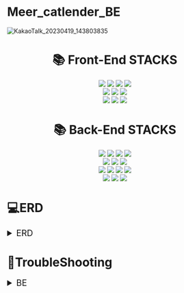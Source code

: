 # Meer_catlender_BE

![KakaoTalk_20230419_143803835](https://user-images.githubusercontent.com/124577620/232977444-f818b638-3d25-49b8-bc76-494c7564f95e.jpg)

<div align=center><h1>📚 Front-End STACKS</h1></div>
<div align=center> 
  <img src="https://img.shields.io/badge/typescript-3178C6?style=for-the-badge&logo=typescript&logoColor=white">
  <img src="https://img.shields.io/badge/axios-5A29E4?style=for-the-badge&logo=axios&logoColor=white">
  <img src="https://img.shields.io/badge/react-61DAFB?style=for-the-badge&logo=react&logoColor=white">
  <img src="https://img.shields.io/badge/vercel-000000?style=for-the-badge&logo=vercel&logoColor=white">
  <br>
  
  <img src="https://img.shields.io/badge/react query-FF4154?style=for-the-badge&logo=react query&logoColor=white">
  <img src="https://img.shields.io/badge/styled components-DB7093?style=for-the-badge&logo=styled components&logoColor=white">
  <img src="https://img.shields.io/badge/react hook form-EC5990?style=for-the-badge&logo=react hook form&logoColor=white">
  <br>
  
  <img src="https://img.shields.io/badge/react router-CA4245?style=for-the-badge&logo=react router&logoColor=white">
  <img src="https://img.shields.io/badge/recoil-000000?style=for-the-badge&logo=recoli&logoColor=white">
  <img src="https://img.shields.io/badge/toast ui calendar-FF6618?style=for-the-badge&logo=toast ui calendar&logoColor=white">
</div>

<div align=center><h1>📚 Back-End STACKS</h1></div>
<div align=center> 
  <img src="https://img.shields.io/badge/javascript-F7DF1E?style=for-the-badge&logo=javascript&logoColor=white">
  <img src="https://img.shields.io/badge/node.js-339933?style=for-the-badge&logo=node.js&logoColor=white">
  <img src="https://img.shields.io/badge/amazon ec2-FF9900?style=for-the-badge&logo=amazon ec2&logoColor=white">
  <img src="https://img.shields.io/badge/pm2-2B037A?style=for-the-badge&logo=pm2&logoColor=white">
  <br>
  
  <img src="https://img.shields.io/badge/json web tokens-000000?style=for-the-badge&logo=json web tokens&logoColor=white">
  <img src="https://img.shields.io/badge/sequelize-52B0E7?style=for-the-badge&logo=sequelize&logoColor=white">
  <img src="https://img.shields.io/badge/jest-C21325?style=for-the-badge&logo=jest&logoColor=white">
  <br>
  
  <img src="https://img.shields.io/badge/express-000000?style=for-the-badge&logo=express&logoColor=white">
  <img src="https://img.shields.io/badge/github actions-2088FF?style=for-the-badge&logo=github actions&logoColor=white">
  <img src="https://img.shields.io/badge/multer-F46519?style=for-the-badge&logo=multer&logoColor=white">
  <img src="https://img.shields.io/badge/amazon rds-527FFF?style=for-the-badge&logo=amazon rds&logoColor=white">
  <br>
  
  <img src="https://img.shields.io/badge/slack-4A154B?style=for-the-badge&logo=slack&logoColor=white">
  <img src="https://img.shields.io/badge/mysql-4479A1?style=for-the-badge&logo=mysql&logoColor=white">
  <img src="https://img.shields.io/badge/amazon s3-569A31?style=for-the-badge&logo=amazon s3&logoColor=white">
</div>

# 💻ERD
<details>
<summary style="font-size: 20px;">ERD</summary>

![drawSQL-final-export-2023-05-05](https://github.com/Final-Project-Team11/Meer_catlender_BE/assets/70690690/0592d0d4-6398-4ece-be27-bf444222b154)
  
</details>

# 🔫TroubleShooting
<details>
  <summary style="font-size: 20px;">BE</summary>
  <details>
    <summary style="font-size: 20px;">Transaction</summary>
      **문제점1**

- try-catch 구문을 사용해서 트랜잭션을 적용해주었는데 commit은 잘 되지만 rollback이 적용되지 않는다

```jsx
try {
    const { 받아올 내용 } = req.body;
    const t = await sequelize.transaction({
    	isolationLevel: Transaction.ISOLATION_LEVELS.READ_COMMITTED, // 트랜잭션 격리 수준을 설정합니다.
	});
   
    await Companys.create({
	// 생성할 내용
    },{ transaction: t })

    await Users.create({
	// 생성할 내용
    },{ transaction: t })

    await t.commit();
    return res.status(200).json({ message: "회원가입에 성공하였습니다." })
} catch (err) {
    await t.rollback();
    next(err)
}
```

**해결 방법**

- try - catch 문에서 트렌젝션을 사용해줄 때 트렌젝션의 정의가 try 구문안에 들어가 있어서 catch 구문에서 사용할 수 없어진게 원인이었다

```jsx
const t = await sequelize.transaction({
    isolationLevel: Transaction.ISOLATION_LEVELS.READ_COMMITTED, // 트랜잭션 격리 수준을 설정합니다.
});
try {
    const { 받아올 내용 } = req.body;
    await Companys.create({
	// 생성할 내용
    },{ transaction: t })

    await Users.create({
	// 생성할 내용
    },{ transaction: t })

    await t.commit();
    return res.status(200).json({ message: "회원가입에 성공하였습니다." })
} catch (err) {
    await t.rollback();
    next(err)
}
```

**문제점 2**

- 3 layer architecture pattern 을 적용해 준 이후에 다시 트랜잭션을 적용하려고 service 단에서 트랜잭션을 설정해주었다.service 단에서 try-catch 구문을 사용해서 정리를 해줬더니 에러가 생겼을 때 **Executing (690518fe-dd6b-406b-90eb-57ee0b951f0c): ROLLBACK;** 이라는 쿼리문이 날아가는 것을 확인할 수 있었다.하지만!!! 쿼리문만 날아가고 실제로 롤백이 되지 않고 있었다.

**해결 방법 2**

- 코드의 흐름이 route → controller → service → repository → service → controller → route 방향으로 움직이기 때문에 아무리 트렌젝션 설정을 service에서 해줘도 repository 에서 실행이 되버린것이다. repository 에서 해당 메소드들에 { transaction: t } 설정을 해주었더니 repository 의 메소드들도 다 트랜젝션으로 묶여서 정상 작동하는 것을 확인할 수 있었다
  </details>
  <details>
    <summary style="font-size: 20px;">한글 제목 파일 업로드</summary>
    **문제점**

업로드하려고 하는 파일의 제목이 한글일 경우 자동으로 **한글 문자열이 인코딩**되어 등록이 됩니다. 하지만 윈도우와 맥의 한글을 만드는 방식의 차이점으로 인해 맥에서 파일을 업로드하면 인코딩 할때 한글이 깨져서 아래와 같이 **인코딩 문자열이 길어지는 현상**이 있었습니다.

![https://user-images.githubusercontent.com/70690690/234678174-cf74c9e6-ab36-41a3-bed6-8dd038076a01.png](https://user-images.githubusercontent.com/70690690/234678174-cf74c9e6-ab36-41a3-bed6-8dd038076a01.png)

하지만 업로드 하려고 하는 파일의 url이 너무길어졌을 때 데이터 베이스에 저장하는 과정에서  마지막 부분이 누락되어 다시 해당 파일을 조회하는 과정에서 SyntaxError: Unexpected end of JSON input 에러가 발생하였습니다. 해당 에러는 JSON.parse() 메소드가 파싱할 JSON 문자열이 유효하지 않은 형식의 JSON 문자열인 경우 발생합니다. 

**해결 방안**

기존에는 FileLocation을 지정해줄 때 아래와 같이 UUID + 파일 이름의 형식으로 지정해주었었다. 저장 되는 File Location에 파일 이름을 함께 넣어주는 이유는 FileLocation에서 **파일 이름만 split()**으로 잘라서 사용하기 위해서 였습니다. 

```jsx
key(req, file, cb) {
    cb(null, `${v4()}_${path.basename(file.originalname)}`); // v4 = uuid 랜덤값
},
```

하지만 ${path.basename(file.originalname)}의 길이가 너무 길어지면 뒷 부분이 잘리는 문제가 생기기 때문에 아래의 코드 처럼 UUID 만으로 File Location을 지정해주고 File Name은 따로 컬럼을 추가해서 저장을 해주었습니다. 

```jsx
key(req, file, cb) {
    cb(null, cb(null, `${v4()}`); // v4 = uuid 랜덤값
},
```
  </details>
  <details>
    <summary style="font-size: 20px;">문자열 글자수 제한 이슈</summary>
    **문제점**

기존에 fileName과 fileLocation 을 조회할 때 아래처럼 GROUP_CONCAT으로 객체 모양의 문자열을 만든 후JSON.parse()로 객체로 바꿔주었다. 하지만 이 경우 Sequelize의 **문자열 제한** 때문에 파일을 여러 개 올리게 되면 조회하는 문자열이 길어져서 뒷부분이 생략되어 조회되는 문제점이 있었다.

```jsx
[
    Sequelize.literal("(SELECT GROUP_CONCAT('{\"fileName\":\"', Files.fileName, '\",\"fileLocation\":\"', Files.fileLocation, '\"}'SEPARATOR '|') FROM Events JOIN Files ON Events.Id = Files.Id WHERE Files.Id = Schedules.Id)"
         ),"files"
     ],
...
...
...
schedules.map((schedule) => {
            if (schedule.files) {
                schedule.files = schedule.files.split("|").map((item) => {
                    return JSON.parse(item)
                })
            }
            return;
        })
```

**해결방법**

1. 첫 번째로 떠오른 해결 방법은 문자열의 제한을 없애거나 엄청 큰 숫자로 만들어주는 것이었다. 하지만 **변수의 값이 클수록 메모리 사용량도 증가**하기 때문에 적절한 방법은 아니라는 판단으로 다른 방법을 찾기로 했다.
2. **JSON_OBJECT** 함수를 사용하면 지정된 키와 값을 가진 JSON 객체를 생성할 수 있다. 해당 함수를 이용해서 배열을 만들면 될 것 같았다.
    
    ```jsx
    JSON_OBJECT('name', name, 'age', age)
    ```
    
3. 가장 처음 찾은 함수는 JSON_OBJECTAGG 함수이다.
    
    JSON_OBJECTAGG 함수를 사용해서 아래처럼 그룹화된 데이터를 JSON 객체 형태로 결합하는 방법을 찾았다. 하지만 해당 함수 꼭 키 값을 지정해야 했기 때문에 {key:{객체}, key:{객체}} 형태로 데이터를 구성하게 되어서 원하는 모양을 만들 수 없었다.
    
    ```jsx
    SELECT JSON_OBJECTAGG(id, JSON_OBJECT('name', name, 'age', age)) as data FROM users
    ```
    
    생성되는 데이터 형태 👇
    
    ```jsx
    {"1":{"name":"Alice","age":30},"2":{"name":"Bob","age":25},"3":{"name":"Charlie","age":35}}
    ```
    
4. 두 번째로 찾은 함수는 **JSON_ARRAYAGG** 함수이다.
    
    JSON_ARRAYAGG 함수는 생성된 모든 JSON 객체들을 **배열 형태**로 묶어서 반환하며 아래와 같이 작성할 수 있다.
    
    ```jsx
    SELECT JSON_ARRAYAGG(JSON_OBJECT('id', id, 'name', name, 'age', age)) as data FROM users
    ```
    
    생성되는 데이터 형태 👇
    
    ```jsx
    [{"id":1, "name":"Alice", "age":30},  {"id":2, "name":"Bob", "age":25},  {"id":3, "name":"Charlie", "age":35}]
    ```
    

🌟 **위에서 찾은 2개의 함수를 이용해서 아래와 같이 코드를 작성해주었다.**🌟

```jsx
[
    Sequelize.literal( "(SELECT JSON_ARRAYAGG(JSON_OBJECT('fileName', Files.fileName, 'fileLocation', Files.fileLocation)) AS files FROM Events JOIN Files ON Events.Id = Files.Id WHERE Files.Id = Schedules.Id)"),"files"
]
```

### **성능개선**

코드수정 후 GROUP_CONCAT으로 만든 문자열을 map()함수를 사용해서 배열을 만들어 주고 JSON.parse()를 해주던 과정이 생략되어서 **클라이언트와 서버 간의 통신 시간을 최적화**할 수 있게 되었다.

**수정 전**

![mypage-1.jpg](https://s3-us-west-2.amazonaws.com/secure.notion-static.com/5c5912d2-5f21-4c3d-9688-e7a93726ad2d/mypage-1.jpg)

![mypage-3.PNG](https://s3-us-west-2.amazonaws.com/secure.notion-static.com/63dbdbb2-a992-4523-a965-4d6faacdfaab/mypage-3.png)

**수정 후**

![mypage-1_코드수정 후.PNG](https://s3-us-west-2.amazonaws.com/secure.notion-static.com/61d960e1-c32c-4310-8ebe-b2ef4c2c2823/mypage-1_%EC%BD%94%EB%93%9C%EC%88%98%EC%A0%95_%ED%9B%84.png)

![mypage-3.PNG](https://s3-us-west-2.amazonaws.com/secure.notion-static.com/8deabd36-b638-406c-ba19-025da9cb3441/mypage-3.png)
  </details>

</details>
